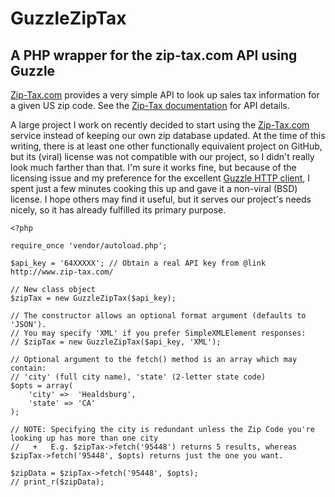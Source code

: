 
# GuzzleZipTax
## A PHP wrapper for the zip-tax.com API using Guzzle


[Zip-Tax.com](http://www.zip-tax.com) provides a very simple API to look up sales tax information for a given US zip code.
See the [Zip-Tax documentation](http://www.zip-tax.com/documentation) for API details.

A large project I work on recently decided to start using the [Zip-Tax.com](http://www.zip-tax.com) service instead of keeping our own zip database updated. At the time of this writing, there is at least one other functionally equivalent project on GitHub, but its (viral) license was not compatible with our project, so I didn't really look much farther than that. I'm sure it works fine, but because of the licensing issue and my preference for the excellent [Guzzle HTTP client](http://guzzlephp.org/), I spent just a few minutes cooking this up and gave it a non-viral (BSD) license. I hope others may find it useful, but it serves our project's needs nicely, so it has already fulfilled its primary purpose.

    <?php

    require_once 'vendor/autoload.php';

    $api_key = '64XXXXX'; // Obtain a real API key from @link http://www.zip-tax.com/

    // New class object
    $zipTax = new GuzzleZipTax($api_key);

    // The constructor allows an optional format argument (defaults to 'JSON').
    // You may specify 'XML' if you prefer SimpleXMLElement responses:
    // $zipTax = new GuzzleZipTax($api_key, 'XML');

    // Optional argument to the fetch() method is an array which may contain:
    // 'city' (full city name), 'state' (2-letter state code)
    $opts = array(
        'city' =>  'Healdsburg',
        'state' => 'CA'
    );

    // NOTE: Specifying the city is redundant unless the Zip Code you're looking up has more than one city
    //   +   E.g. $zipTax->fetch('95448') returns 5 results, whereas $zipTax->fetch('95448', $opts) returns just the one you want.

    $zipData = $zipTax->fetch('95448', $opts);
    // print_r($zipData);

